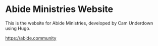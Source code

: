 # Abide Ministries Website

This is the website for Abide Ministries, developed by Cam Underdown using Hugo.

https://abide.community
